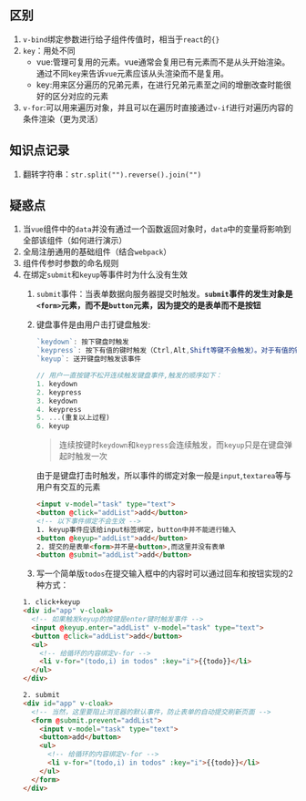 ## 区别
1. `v-bind`绑定参数进行给子组件传值时，相当于`react`的`{}`
2. `key`：用处不同
   * vue:管理可复用的元素。vue通常会复用已有元素而不是从头开始渲染。通过不同`key`来告诉`vue`元素应该从头渲染而不是复用。
   * key:用来区分遍历的兄弟元素，在进行兄弟元素至之间的增删改查时能很好的区分对应的元素
3. `v-for`:可以用来遍历对象，并且可以在遍历时直接通过`v-if`进行对遍历内容的条件渲染（更为灵活）


## 知识点记录
1. 翻转字符串：`str.split("").reverse().join("")`

## 疑惑点
1. 当`vue`组件中的`data`并没有通过一个函数返回对象时，`data`中的变量将影响到全部该组件（如何进行演示）
2. 全局注册通用的基础组件（结合`webpack`）
3. 组件传参时参数的命名规则
4. 在绑定`submit`和`keyup`等事件时为什么没有生效
   1. `submit`事件：当表单数据向服务器提交时触发。**`submit`事件的发生对象是`<form>`元素，而不是`button`元素，因为提交的是表单而不是按钮**
   2. 键盘事件是由用户击打键盘触发:  
      ```js
      `keydown`: 按下键盘时触发 
      `keypress`: 按下有值的键时触发（Ctrl,Alt,Shift等键不会触发）。对于有值的键，按下时先触发`keydown`事件，再触发这个事件  
      `keyup`: 送开键盘时触发该事件

      // 用户一直按键不松开连续触发键盘事件,触发的顺序如下：
      1. keydown
      2. keypress
      3. keydown
      4. keypress
      5. ...(重复以上过程)
      6. keyup
      ```
      > 连续按键时`keydown`和`keypress`会连续触发，而`keyup`只是在键盘弹起时触发一次  

      由于是键盘打击时触发，所以事件的绑定对象一般是`input`,`textarea`等与用户有交互的元素
      ```html
      <input v-model="task" type="text">
      <button @click="addList">add</button>
      <!-- 以下事件绑定不会生效 -->
      1. keyup事件应该给input标签绑定，button中并不能进行输入
      <button @keyup="addList">add</button>
      2. 提交的是表单<form>并不是<button>,而这里并没有表单
      <button @submit="addList">add</button>
      ```
    3. 写一个简单版`todos`在提交输入框中的内容时可以通过回车和按钮实现的2种方式：
      ```html
      1. click+keyup
      <div id="app" v-cloak>
        <!-- 如果触发keyup的按键是enter键时触发事件 -->
        <input @keyup.enter="addList" v-model="task" type="text">
        <button @click="addList">add</button>
        <ul>
          <!-- 给循环的内容绑定v-for -->
          <li v-for="(todo,i) in todos" :key="i">{{todo}}</li>
        </ul>
      </div>

      2. submit
      <div id="app" v-cloak>
        <!-- 当然，这里要阻止浏览器的默认事件，防止表单的自动提交刷新页面 -->
        <form @submit.prevent="addList">
          <input v-model="task" type="text">
          <button>add</button>
          <ul>
            <!-- 给循环的内容绑定v-for -->
            <li v-for="(todo,i) in todos" :key="i">{{todo}}</li>
          </ul>
        </form>
      </div>
      ```
